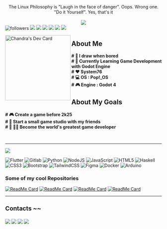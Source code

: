 <div align="center"> The Linux Philosophy is "Laugh in the face of danger". Oops. Wrong one. "Do it Yourself". Yes, that's it </div>
<br>
<div align="center">
      <a href="https://github.com/samthepacman"><img src="https://github.com/samthepacman/samthepacman/blob/master/profile.jpg"/></a>
</div>

<div align="left">
<img alt="followers" title="Follow me on Github" src="https://img.shields.io/github/followers/samthepacman?color=FBB86C&style=for-the-badge&logo=github&label=Follow"/> 
<img src="https://img.shields.io/badge/Gimp-657D8B?style=for-the-badge&logo=gimp&logoColor=FFFFFF"/>
<img src="https://img.shields.io/badge/Godot-3670A0?style=for-the-badge&logo=godot&logoColor=ffdd54"/>
<img src="https://img.shields.io/badge/Blender-%23F5792A.svg?style=for-the-badge&logo=blender&logoColor=white"/>
<img src="https://img.shields.io/badge/Inkscape-e0e0e0?style=for-the-badge&logo=inkscape&logoColor=080A13"/>
<img src="https://img.shields.io/badge/Krita-203759?style=for-the-badge&logo=krita&logoColor=EEF37B"/> 
<img src="https://img.shields.io/badge/Spotify-1ED760?&style=for-the-badge&logo=spotify&logoColor=white"/> 
</div>

<a href="https://app.daily.dev/itschanman"><img src="https://api.daily.dev/devcards/722f54ace4db4cc7b84f089a7d378af9.png?r=otf" width="210" align="left" alt="Chandra's Dev Card"/></a> 

## About Me

   **# 🎨 I draw when bored** <br>
   **# 🎲 Currently Learning Game Development with Godot Engine** <br>
   **# ❤️ System76** <br>
   **# 💻 OS : Pop!_OS** <br>
   **# 🎮 Engine : Godot 4** <br>

## About My Goals
      
   **# 🎮 Create a game before 2k25** <br>
   **# 🏢 Start a small game studio with my friends** <br>
   **# 👑 🏴‍☠️ Become the world's greatest game developer** <br>
      
<br><hr>
<div align="left">
      <a href="https://github.com/samthepacman"><img src="https://github.com/samthepacman/samthepacman/blob/master/profilel.png"/></a>
</div>
</p>
<div align="left">

![Flutter](https://img.shields.io/badge/Flutter-02569B?style=for-the-badge&logo=flutter)
![Gitlab](https://img.shields.io/badge/GitLab-330F63?style=for-the-badge&logo=gitlab)
![Python](https://img.shields.io/badge/python-3670A0?style=for-the-badge&logo=python&logoColor=ffdd54)
![NodeJS](https://img.shields.io/badge/node.js-6DA55F?style=for-the-badge&logo=node.js&logoColor=white)
![JavaScript](https://img.shields.io/badge/javascript-%23323330.svg?style=for-the-badge&logo=javascript&logoColor=%23F7DF1E)
![HTML5](https://img.shields.io/badge/html5-%23E34F26.svg?style=for-the-badge&logo=html5&logoColor=white)
![Haskell](https://img.shields.io/badge/Haskell-5e5086?style=for-the-badge&logo=haskell&logoColor=white)
![CSS3](https://img.shields.io/badge/css3-%231572B6.svg?style=for-the-badge&logo=css3&logoColor=white)
![Bootstrap](https://img.shields.io/badge/bootstrap-%23563D7C.svg?style=for-the-badge&logo=bootstrap&logoColor=white)
![TailwindCSS](https://img.shields.io/badge/tailwindcss-%2338B2AC.svg?style=for-the-badge&logo=tailwind-css&logoColor=white)
![Figma](https://img.shields.io/badge/figma-%23F24E1E.svg?style=for-the-badge&logo=figma&logoColor=white)
![Docker](https://img.shields.io/badge/docker-%230db7ed.svg?style=for-the-badge&logo=docker&logoColor=white)
![Arduino](https://img.shields.io/badge/-Arduino-00979D?style=for-the-badge&logo=Arduino&logoColor=white)
</div>

   ### Some of my cool Repositories 


[![ReadMe Card](https://github-readme-stats.vercel.app/api/pin/?username=samthepacman&repo=IdempotentDots&bg_color=FBB86C&title_color=1c1b1a&text_color=242220&icon_color=302d2a&border_color=ad804c)](https://github.com/samthepacman/IdempotentDots) [![ReadMe Card](https://github-readme-stats.vercel.app/api/pin/?username=samthepacman&repo=Divergence&bg_color=FBB86C&title_color=1c1b1a&text_color=242220&icon_color=302d2a&border_color=ad804c)](https://github.com/samthepacman/Divergence) [![ReadMe Card](https://github-readme-stats.vercel.app/api/pin/?username=samthepacman&repo=Desktop-Setup&bg_color=FBB86C&title_color=1c1b1a&text_color=242220&icon_color=302d2a&border_color=ad804c)](https://github.com/samthepacman/Desktop-Setup) [![ReadMe Card](https://github-readme-stats.vercel.app/api/pin/?username=samthepacman&repo=TheLibrary&bg_color=FBB86C&title_color=1c1b1a&text_color=242220&icon_color=302d2a&border_color=ad804c)](https://github.com/samthepacman/TheLibrary)

<hr>


<h3 align="left"><strong><h3> Contacts ~~ </strong></h3>
<p align="left">
<a href="https://instagram.com/chanman_xyz" target="blank"><img align="center"src="https://img.shields.io/badge/Instagram-%23E4405F.svg?logo=Instagram&logoColor=white&style=for-the-badge"/></a>
<a href="https://matrix.to/#/@devnet2.0:matrix.org" target="blank"><img align="center" src="https://img.shields.io/badge/Matrix-%44CF6B5F.svg?logo=Matrix&logoColor=white&style=for-the-badge"/></a>
<a href="https://reddit.com/user/chandra_004" target="blank"><img align="center" src="https://img.shields.io/badge/Reddit-%23FF4500.svg?logo=Reddit&logoColor=white&style=for-the-badge"/></a>
<a href="<a href="https://replit.com/@samthepacman" target="blank"><img align="center" src="https://img.shields.io/badge/Replit-%23163170.svg?logo=replit&logoColor=white&style=for-the-badge"/></a>
  </p>
